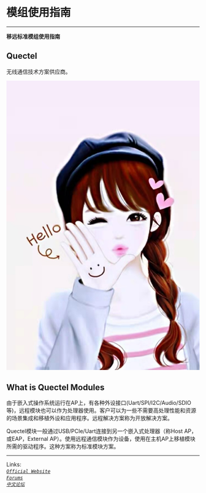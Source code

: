 # 模组使用指南

----------

**移远标准模组使用指南**

## Quectel ##

无线通信技术方案供应商。


![](mm.jpg)



## What is Quectel Modules ##


由于嵌入式操作系统运行在AP上，有各种外设接口(Uart/SPI/I2C/Audio/SDIO等)，远程模块也可以作为处理器使用。客户可以为一些不需要高处理性能和资源的场景集成和移植外设和应用程序。远程解决方案称为开放解决方案。


Quectel模块一般通过USB/PCIe/Uart连接到另一个嵌入式处理器（称Host AP，或EAP，External AP）。使用远程通信模块作为设备，使用在主机AP上移植模块所需的驱动程序。这种方案称为标准模块方案。


----------
Links:
<br>
*[`Official Website`](https://www.quectel.com/ "Official Website")*
<br>
*[`Forums`](https://Forums.quectel.com/ "Forums")*
<br>
*[`中文论坛`](https://forumschinese.quectel.com/ "中文论坛")*


